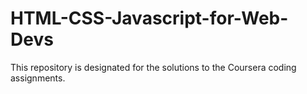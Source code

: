 # HTML-CSS-Javascript-for-Web-Devs

This repository is designated for the solutions to the Coursera coding assignments.
